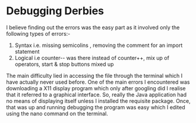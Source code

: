 # Debugging Derbies
I believe finding out the errors was the easy part as it involved only the following types of errors:-
1. Syntax i.e. missing semicolins , removing the comment for an import statement
2. Logical i.e counter-- was there instead of counter++, mix up of operators, start & stop buttons mixed up

The main difficulty lied in accessing the file through the terminal which I have actually never used before. One of the main errors I encountered was downloading a X11 display program which only after googling did I realise that it referred to a graphical interface. So, really the Java application had no means of displaying itself unless I installed the requisite package. Once, that was up and running debugging the program was easy which I edited using the nano command on the terminal.   
